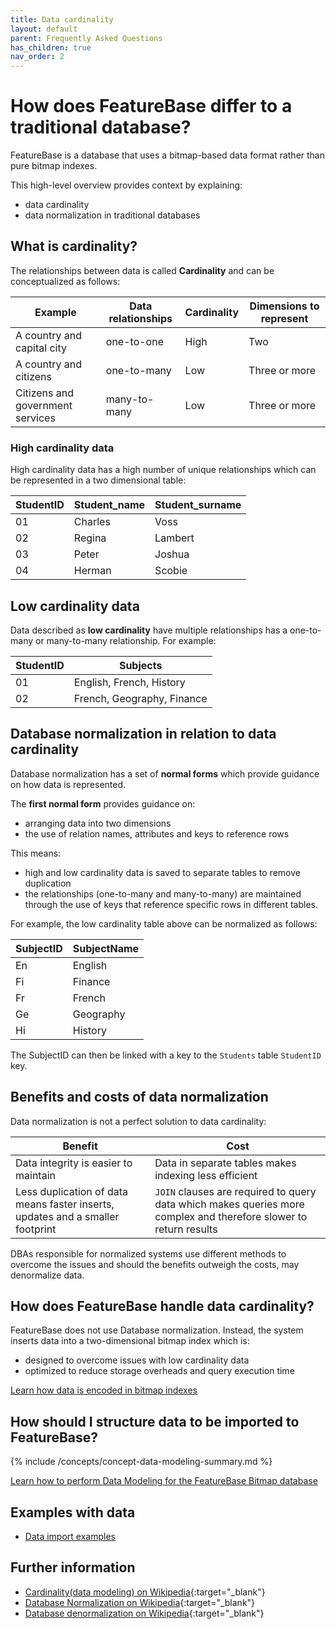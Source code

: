 ```yaml
---
title: Data cardinality
layout: default
parent: Frequently Asked Questions
has_children: true
nav_order: 2
---
```

# How does FeatureBase differ to a traditional database?

FeatureBase is a database that uses a bitmap-based data format rather than pure bitmap indexes.

This high-level overview provides context by explaining:
* data cardinality
* data normalization in traditional databases

## What is cardinality?

The relationships between data is called **Cardinality** and can be conceptualized as follows:

| Example | Data relationships | Cardinality | Dimensions to represent |
|---|---|---|---|
| A country and capital city | one-to-one | High | Two |
| A country and citizens | one-to-many | Low | Three or more |
| Citizens and government services | many-to-many | Low | Three or more |

### High cardinality data

High cardinality data has a high number of unique relationships which can be represented in a two dimensional table:

| StudentID | Student_name | Student_surname |
|---|---|---|
| 01 | Charles | Voss |
| 02 | Regina | Lambert |
| 03 | Peter | Joshua |
| 04 | Herman | Scobie |

## Low cardinality data

Data described as **low cardinality** have multiple relationships has a one-to-many or many-to-many relationship. For example:

| StudentID | Subjects |
|---|---|
| 01 | English, French, History |
| 02 | French, Geography, Finance |

## Database normalization in relation to data cardinality

Database normalization has a set of **normal forms** which provide guidance on how data is represented.

The **first normal form** provides guidance on:
* arranging data into two dimensions
* the use of relation names, attributes and keys to reference rows

This means:
* high and low cardinality data is saved to separate tables to remove duplication
* the relationships (one-to-many and many-to-many) are maintained through the use of keys that reference specific rows in different tables.

For example, the low cardinality table above can be normalized as follows:

| SubjectID | SubjectName |
|---|---|
| En | English |
| Fi | Finance |
| Fr | French |
| Ge | Geography |
| Hi | History |

The SubjectID can then be linked with a key to the `Students` table `StudentID` key.

## Benefits and costs of data normalization

Data normalization is not a perfect solution to data cardinality:

| Benefit | Cost |
|---|---|
| Data integrity is easier to maintain | Data in separate tables makes indexing less efficient |
| Less duplication of data means faster inserts, updates and a smaller footprint | `JOIN` clauses are required to query data which makes queries more complex and therefore slower to return results |

DBAs responsible for normalized systems use different methods to overcome the issues and should the benefits outweigh the costs, may denormalize data.

## How does FeatureBase handle data cardinality?

FeatureBase does not use Database normalization. Instead, the system inserts data into a two-dimensional bitmap index which is:
* designed to overcome issues with low cardinality data
* optimized to reduce storage overheads and query execution time

[Learn how data is encoded in bitmap indexes](/docs/cloud/cloud-faq/cloud-faq-bitmaps)

## How should I structure data to be imported to FeatureBase?

{% include /concepts/concept-data-modeling-summary.md %}

[Learn how to perform Data Modeling for the FeatureBase Bitmap database](/docs/concepts/overview-data-modeling)

## Examples with data

* [Data import examples](/docs/sql-guide/examples/sql-eg-home)

## Further information

* [Cardinality(data modeling) on Wikipedia](https://en.wikipedia.org/wiki/Cardinality_(data_modeling)){:target="_blank"}
* [Database Normalization on Wikipedia](https://en.wikipedia.org/wiki/Database_normalization){:target="_blank"}
* [Database denormalization on Wikipedia](https://en.wikipedia.org/wiki/Denormalization){:target="_blank"}
